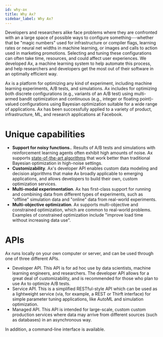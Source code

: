 ```yaml
---
id: why-ax
title: Why Ax?
sidebar_label: Why Ax?
---
```


Developers and researchers alike face problems where they are confronted with an a large space of possible ways to configure something---whether that be "magic numbers" used for infrastructure or compiler flags, learning rates or neural net widths in machine learning, or images and calls to action used in marketing promotions.  Selecting and tuning these configurations can often take time, resources, and could affect user experiences.  We developed Ax, a machine learning system to help automate this process, and help researchers and developers get the most out of their software in an optimally efficient way.

Ax is a platform for optimizing any kind of experiment, including machine learning experiments, A/B tests, and simulations.  Ax includes for optimizing both discrete configurations (e.g., variants of an A/B test) using multi-armed bandit optimization and continuous (e.g., integer or floating point)-valued configurations using Bayesian optimization suitable for a wide range of applications.  Ax has been successfully applied to a variety of product, infrastructure, ML, and research applications at Facebook.

# Unique capabilities
- **Support for noisy functions.**.  Results of A/B tests and simulations with reinforcement learning agents often exhibit high amounts of noise.  Ax supports [state-of-the-art algorithms](https://research.fb.com/efficient-tuning-of-online-systems-using-bayesian-optimization/) that work better than traditional Bayesian optimization in high-noise settings.
- **Customizability**.  Ax's developer API enables custom data modeling and decision algorithms that make Ax broadly applicable to emerging applications, and allows developers to build their own, custom optimization services.
- **Multi-modal experimentation**.  Ax has first-class support for running and combining data from different types of experiments, such as "offline" simulation data and "online" data from real-world experiments.
- **Multi-objective optimization**. Ax supports multi-objective and constrained optimization, which are common to real-world problems.  Examples of constrained optimization include "improve load time without increasing data use".

# APIs 
Ax runs locally on your own computer or server, and can be used through one of three different APIs.
  - Developer API. This API is for ad hoc use by data scientists, machine learning engineers, and researchers.  The developer API allows for a great deal of customizability, and is recommended for those who plan to use Ax to optimize A/B tests.
  - Service API. This is a simplified RESTful-style API which can be used as a lightweight service (via, for example, a REST or Thirft interface) for simple parameter tuning applications, like AutoML and simulation optimization.
  - Managed API. This API is intended for large-scale, custom custom production services where data may arrive from different sources (such as databases) in an asynchronous way.

In addition, a command-line interface is available.